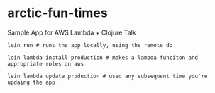 # arctic-fun-times
Sample App for AWS Lambda + Clojure Talk

    lein run # runs the app locally, using the remote db

    lein lambda install production # makes a lambda funciton and appropriate roles on aws

    lein lambda update production # used any subsequent time you're updaing the app


